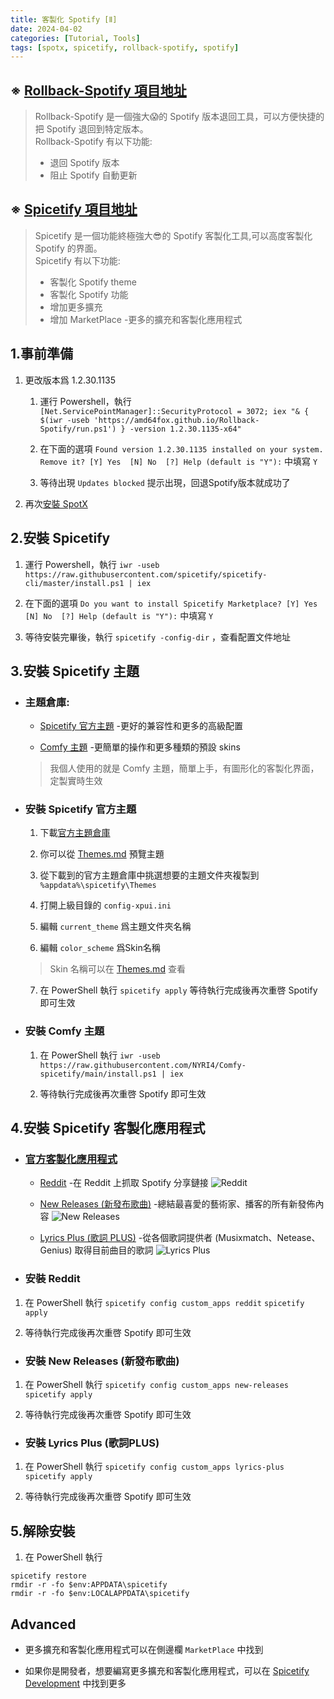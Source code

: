 ```yaml
---
title: 客製化 Spotify [Ⅱ]
date: 2024-04-02
categories: [Tutorial, Tools]
tags: [spotx, spicetify, rollback-spotify, spotify]
---
```


## ※ [Rollback-Spotify 項目地址](https://github.com/amd64fox/Rollback-Spotify)

>Rollback-Spotify 是一個強大😱的 Spotify 版本退回工具，可以方便快捷的把 Spotify 退回到特定版本。  
>Rollback-Spotify 有以下功能:
>
>- 退回 Spotify 版本
>- 阻止 Spotify 自動更新

## ※ [Spicetify 項目地址](https://github.com/spicetify/spicetify-cli)

>Spicetify 是一個功能終極強大😎的 Spotify 客製化工具,可以高度客製化 Spotify 的界面。  
>Spicetify 有以下功能:
>
>- 客製化 Spotify theme
>- 客製化 Spotify 功能
>- 增加更多擴充
>- 增加 MarketPlace -更多的擴充和客製化應用程式

## 1.事前準備

1. 更改版本爲 1.2.30.1135

    1. 運行 Powershell，執行 `[Net.ServicePointManager]::SecurityProtocol = 3072; iex "& { $(iwr -useb 'https://amd64fox.github.io/Rollback-Spotify/run.ps1') } -version 1.2.30.1135-x64"`

    2. 在下面的選項 `Found version 1.2.30.1135 installed on your system. Remove it?
[Y] Yes  [N] No  [?] Help (default is "Y"):` 中填寫 `Y`

    3. 等待出現 `Updates blocked` 提示出現，回退Spotify版本就成功了

2. 再次[安裝 SpotX](https://blog.gholts.top/posts/Customize-Spotify/)

## 2.安裝 Spicetify

1. 運行 Powershell，執行 `iwr -useb https://raw.githubusercontent.com/spicetify/spicetify-cli/master/install.ps1 | iex`

2. 在下面的選項 `Do you want to install Spicetify Marketplace?
[Y] Yes  [N] No  [?] Help (default is "Y"):` 中填寫 `Y`

3. 等待安裝完畢後，執行 `spicetify -config-dir` ，查看配置文件地址

## 3.安裝 Spicetify 主題

- ### 主題倉庫:

    - [Spicetify 官方主題](https://github.com/spicetify/spicetify-themes) -更好的兼容性和更多的高級配置

    - [Comfy 主題](https://github.com/Comfy-Themes/Spicetify) -更簡單的操作和更多種類的預設 skins

    >我個人使用的就是 Comfy 主題，簡單上手，有圖形化的客製化界面，定製實時生效

- ### 安裝 Spicetify 官方主題

    1. 下載[官方主題倉庫](https://github.com/spicetify/spicetify-themes/archive/refs/heads/master.zip)

    2. 你可以從 [Themes.md](https://github.com/spicetify/spicetify-themes/blob/master/THEMES.md) 預覽主題

    3. 從下載到的官方主題倉庫中挑選想要的主題文件夾複製到 `%appdata%\spicetify\Themes`

    4. 打開上級目錄的 `config-xpui.ini`

    5. 編輯 `current_theme` 爲主題文件夾名稱

    6. 編輯 `color_scheme` 爲Skin名稱

    >Skin 名稱可以在 [Themes.md](https://github.com/spicetify/spicetify-themes/blob/master/THEMES.md) 查看

    7. 在 PowerShell 執行 `spicetify apply` 等待執行完成後再次重啓 Spotify 即可生效

- ### 安裝 Comfy 主題

    1. 在 PowerShell 執行 `iwr -useb https://raw.githubusercontent.com/NYRI4/Comfy-spicetify/main/install.ps1 | iex`

    2. 等待執行完成後再次重啓 Spotify 即可生效

## 4.安裝 Spicetify 客製化應用程式

- ### [官方客製化應用程式](https://spicetify.app/docs/advanced-usage/custom-apps)

    - [Reddit](https://spicetify.app/docs/advanced-usage/custom-apps#reddit) -在 Reddit 上抓取 Spotify 分享鏈接
  ![Reddit](https://image.gholts.top/file/5f529797b5fec74ab3ef6.png)

    - [New Releases (新發布歌曲)](https://spicetify.app/docs/advanced-usage/custom-apps#new-releases) -總結最喜愛的藝術家、播客的所有新發佈內容
  ![New Releases](https://image.gholts.top/file/7e8c12d91714d12454576.png)

    - [Lyrics Plus (歌詞 PLUS)](https://spicetify.app/docs/advanced-usage/custom-apps#lyrics-plus) -從各個歌詞提供者 (Musixmatch、Netease、Genius) 取得目前曲目的歌詞
  ![Lyrics Plus](https://image.gholts.top/file/4df6263fb7bad14949734.png)

- ### 安裝 Reddit

1. 在 PowerShell 執行 `spicetify config custom_apps reddit` `spicetify apply`

2. 等待執行完成後再次重啓 Spotify 即可生效

- ### 安裝 New Releases (新發布歌曲)

1. 在 PowerShell 執行 `spicetify config custom_apps new-releases` `spicetify apply`

2. 等待執行完成後再次重啓 Spotify 即可生效

- ### 安裝 Lyrics Plus (歌詞PLUS)

1. 在 PowerShell 執行 `spicetify config custom_apps lyrics-plus` `spicetify apply`

2. 等待執行完成後再次重啓 Spotify 即可生效

## 5.解除安裝

1. 在 PowerShell 執行

```
spicetify restore
rmdir -r -fo $env:APPDATA\spicetify
rmdir -r -fo $env:LOCALAPPDATA\spicetify
```

## Advanced

- 更多擴充和客製化應用程式可以在側邊欄 `MarketPlace` 中找到

- 如果你是開發者，想要編寫更多擴充和客製化應用程式，可以在 [Spicetify Development](https://spicetify.app/docs/development) 中找到更多

